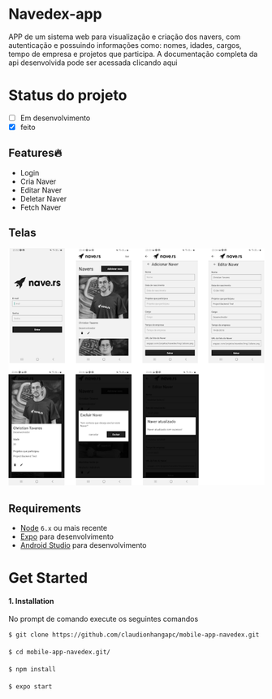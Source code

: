 # Navedex-app
APP de um sistema web para visualização e criação dos navers, com autenticação e possuindo informações como: nomes, idades, cargos, tempo de empresa e projetos que participa. A documentação completa da api desenvolvida pode ser acessada clicando aqui

# Status do projeto 

- [ ] Em desenvolvimento
- [x] feito

## Features🔥
- Login 
- Cria Naver
- Editar Naver
- Deletar Naver
- Fetch Naver

##  Telas
<img src="screens.png">

## Requirements
- [Node](https://nodejs.org) `6.x` ou  mais recente
- [Expo](https://docs.expo.dev/) para desenvolvimento
- [Android Studio](https://developer.android.com/studio/index.html) para desenvolvimento

# Get Started


#### 1. Installation

No prompt de comando execute os seguintes comandos

```sh
$ git clone https://github.com/claudionhangapc/mobile-app-navedex.git

$ cd mobile-app-navedex.git/

$ npm install

$ expo start

```
